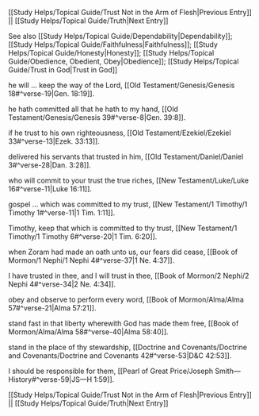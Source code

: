 [[Study Helps/Topical Guide/Trust Not in the Arm of Flesh|Previous Entry]]  ||  [[Study Helps/Topical Guide/Truth|Next Entry]]

 See also [[Study Helps/Topical Guide/Dependability|Dependability]]; [[Study Helps/Topical Guide/Faithfulness|Faithfulness]]; [[Study Helps/Topical Guide/Honesty|Honesty]]; [[Study Helps/Topical Guide/Obedience, Obedient, Obey|Obedience]]; [[Study Helps/Topical Guide/Trust in God|Trust in God]]

 he will ... keep the way of the Lord, [[Old Testament/Genesis/Genesis 18#^verse-19|Gen. 18:19]].

 he hath committed all that he hath to my hand, [[Old Testament/Genesis/Genesis 39#^verse-8|Gen. 39:8]].

 if he trust to his own righteousness, [[Old Testament/Ezekiel/Ezekiel 33#^verse-13|Ezek. 33:13]].

 delivered his servants that trusted in him, [[Old Testament/Daniel/Daniel 3#^verse-28|Dan. 3:28]].

 who will commit to your trust the true riches, [[New Testament/Luke/Luke 16#^verse-11|Luke 16:11]].

 gospel ... which was committed to my trust, [[New Testament/1 Timothy/1 Timothy 1#^verse-11|1 Tim. 1:11]].

 Timothy, keep that which is committed to thy trust, [[New Testament/1 Timothy/1 Timothy 6#^verse-20|1 Tim. 6:20]].

 when Zoram had made an oath unto us, our fears did cease, [[Book of Mormon/1 Nephi/1 Nephi 4#^verse-37|1 Ne. 4:37]].

 I have trusted in thee, and I will trust in thee, [[Book of Mormon/2 Nephi/2 Nephi 4#^verse-34|2 Ne. 4:34]].

 obey and observe to perform every word, [[Book of Mormon/Alma/Alma 57#^verse-21|Alma 57:21]].

 stand fast in that liberty wherewith God has made them free, [[Book of Mormon/Alma/Alma 58#^verse-40|Alma 58:40]].

 stand in the place of thy stewardship, [[Doctrine and Covenants/Doctrine and Covenants/Doctrine and Covenants 42#^verse-53|D&C 42:53]].

 I should be responsible for them, [[Pearl of Great Price/Joseph Smith—History#^verse-59|JS—H 1:59]].

[[Study Helps/Topical Guide/Trust Not in the Arm of Flesh|Previous Entry]]  ||  [[Study Helps/Topical Guide/Truth|Next Entry]]